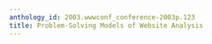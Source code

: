 ```yaml
---
anthology_id: 2003.wwwconf_conference-2003p.123
title: Problem-Solving Models of Website Analysis
---
```

